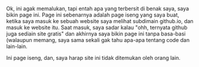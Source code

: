 Ok, ini agak memalukan, tapi entah apa yang terbersit di benak saya, saya bikin page ini. Page ini sebenarnya adalah page iseng yang saya buat, ketika saya masuk ke sebuah website saya melihat subdimain github.io, dan masuk ke website itu. Saat masuk, saya sadar kalau "ohh, ternyata github juga sediain site gratis" dan akhirnya saya bikin page ini tanpa basa-basi (walaupun memang, saya sama sekali gak tahu apa-apa tentang code dan lain-lain.

Ini page iseng, dan, saya harap site ini tidak ditemukan oleh orang lain.
